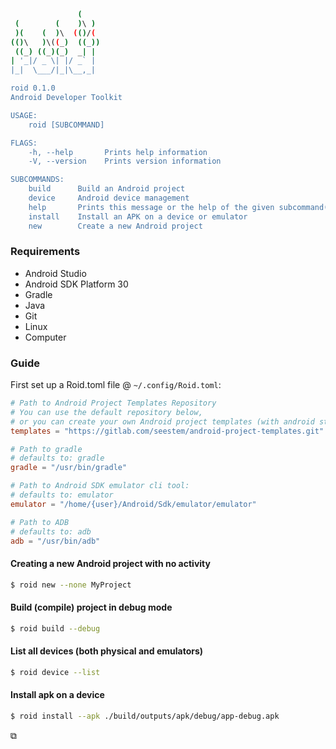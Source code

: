 ``` bash
               (
 (        (    )\ )
 )(    (  )\  (()/(
(()\   )\((_)  ((_))
 ((_) ((_)(_)  _| |
| '_|/ _ \| |/ _` |
|_|  \___/|_|\__,_|

roid 0.1.0
Android Developer Toolkit

USAGE:
    roid [SUBCOMMAND]

FLAGS:
    -h, --help       Prints help information
    -V, --version    Prints version information

SUBCOMMANDS:
    build      Build an Android project
    device     Android device management
    help       Prints this message or the help of the given subcommand(s)
    install    Install an APK on a device or emulator
    new        Create a new Android project
```

### Requirements 

- Android Studio
- Android SDK Platform 30
- Gradle
- Java
- Git
- Linux
- Computer

### Guide

First set up a Roid.toml file @ `~/.config/Roid.toml`:

``` toml
# Path to Android Project Templates Repository
# You can use the default repository below, 
# or you can create your own Android project templates (with android studio)
templates = "https://gitlab.com/seestem/android-project-templates.git"

# Path to gradle
# defaults to: gradle
gradle = "/usr/bin/gradle"

# Path to Android SDK emulator cli tool: 
# defaults to: emulator
emulator = "/home/{user}/Android/Sdk/emulator/emulator"

# Path to ADB
# defaults to: adb
adb = "/usr/bin/adb"
```

#### Creating a new Android project with no activity

```bash
$ roid new --none MyProject
```

#### Build (compile) project in debug mode

``` bash
$ roid build --debug
```

#### List all devices (both physical and emulators)

``` bash
$ roid device --list
```

#### Install apk on a device

``` bash
$ roid install --apk ./build/outputs/apk/debug/app-debug.apk
```

⧉
